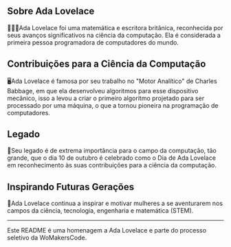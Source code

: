 ## Sobre Ada Lovelace

👩🏻‍💻Ada Lovelace foi uma matemática e escritora britânica, reconhecida por seus avanços significativos na ciência da computação. Ela é considerada a primeira pessoa programadora de computadores do mundo.

## Contribuições para a Ciência da Computação

🖥️Ada Lovelace é famosa por seu trabalho no "Motor Analítico" de Charles Babbage, em que ela desenvolveu algoritmos para esse dispositivo mecânico, isso a levou a criar o primeiro algoritmo projetado para ser processado por uma máquina, o que a tornou pioneira na programação de computadores.

## Legado

🔎Seu legado é de extrema importância para o campo da computação, tão grande, que o dia 10 de outubro é celebrado como o Dia de Ada Lovelace em reconhecimento às suas contribuições para a ciência da computação.

## Inspirando Futuras Gerações

🤩Ada Lovelace continua a inspirar e motivar mulheres a se aventurarem nos campos da ciência, tecnologia, engenharia e matemática (STEM).

---

Este README é uma homenagem a Ada Lovelace e parte do processo seletivo da WoMakersCode.
